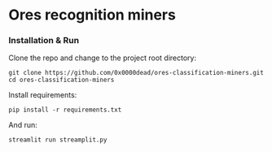 # **Ores recognition miners**

### Installation & Run
Clone the repo and change to the project root directory:
```
git clone https://github.com/0x0000dead/ores-classification-miners.git
cd ores-classification-miners
```

Install requirements:
```
pip install -r requirements.txt
```

And run:
```
streamlit run streamplit.py
